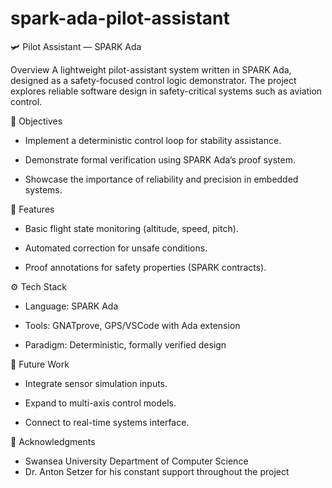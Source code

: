 # spark-ada-pilot-assistant
🛩️ Pilot Assistant — SPARK Ada

Overview
A lightweight pilot-assistant system written in SPARK Ada, designed as a safety-focused control logic demonstrator. The project explores reliable software design in safety-critical systems such as aviation control.

🎯 Objectives

- Implement a deterministic control loop for stability assistance.

- Demonstrate formal verification using SPARK Ada’s proof system.

- Showcase the importance of reliability and precision in embedded systems.

🧩 Features

- Basic flight state monitoring (altitude, speed, pitch).

- Automated correction for unsafe conditions.

- Proof annotations for safety properties (SPARK contracts).

⚙️ Tech Stack

- Language: SPARK Ada

- Tools: GNATprove, GPS/VSCode with Ada extension

- Paradigm: Deterministic, formally verified design

📘 Future Work

- Integrate sensor simulation inputs.

- Expand to multi-axis control models.

- Connect to real-time systems interface.

🙏 Acknowledgments

- Swansea University Department of Computer Science
- Dr. Anton Setzer for his constant support throughout the project

